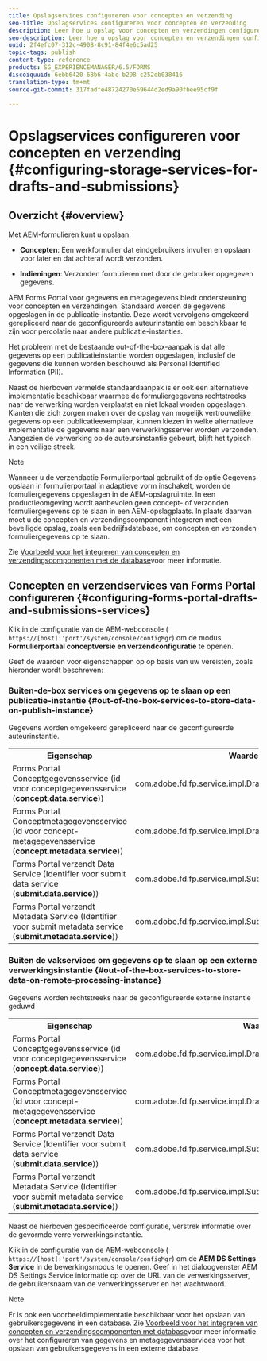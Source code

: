 ```yaml
---
title: Opslagservices configureren voor concepten en verzending
seo-title: Opslagservices configureren voor concepten en verzending
description: Leer hoe u opslag voor concepten en verzendingen configureert
seo-description: Leer hoe u opslag voor concepten en verzendingen configureert
uuid: 2f4efc07-312c-4908-8c91-84f4e6c5ad25
topic-tags: publish
content-type: reference
products: SG_EXPERIENCEMANAGER/6.5/FORMS
discoiquuid: 6ebb6420-68b6-4abc-b298-c252db038416
translation-type: tm+mt
source-git-commit: 317fadfe48724270e59644d2ed9a90fbee95cf9f

---
```



# Opslagservices configureren voor concepten en verzending {#configuring-storage-services-for-drafts-and-submissions}

## Overzicht {#overview}

Met AEM-formulieren kunt u opslaan:

* **Concepten**: Een werkformulier dat eindgebruikers invullen en opslaan voor later en dat achteraf wordt verzonden.

* **Indieningen**: Verzonden formulieren met door de gebruiker opgegeven gegevens.

AEM Forms Portal voor gegevens en metagegevens biedt ondersteuning voor concepten en verzendingen. Standaard worden de gegevens opgeslagen in de publicatie-instantie. Deze wordt vervolgens omgekeerd gerepliceerd naar de geconfigureerde auteurinstantie om beschikbaar te zijn voor percolatie naar andere publicatie-instanties.

Het probleem met de bestaande out-of-the-box-aanpak is dat alle gegevens op een publicatieinstantie worden opgeslagen, inclusief de gegevens die kunnen worden beschouwd als Personal Identified Information (PII).

Naast de hierboven vermelde standaardaanpak is er ook een alternatieve implementatie beschikbaar waarmee de formuliergegevens rechtstreeks naar de verwerking worden verplaatst en niet lokaal worden opgeslagen. Klanten die zich zorgen maken over de opslag van mogelijk vertrouwelijke gegevens op een publicatieexemplaar, kunnen kiezen in welke alternatieve implementatie de gegevens naar een verwerkingsserver worden verzonden. Aangezien de verwerking op de auteursinstantie gebeurt, blijft het typisch in een veilige streek.

>[!NOTE]
>
>Wanneer u de verzendactie Formulierportaal gebruikt of de optie Gegevens opslaan in formulierportaal in adaptieve vorm inschakelt, worden de formuliergegevens opgeslagen in de AEM-opslagruimte. In een productieomgeving wordt aanbevolen geen concept- of verzonden formuliergegevens op te slaan in een AEM-opslagplaats. In plaats daarvan moet u de concepten en verzendingscomponent integreren met een beveiligde opslag, zoals een bedrijfsdatabase, om concepten en verzonden formuliergegevens op te slaan.
>
>Zie [Voorbeeld voor het integreren van concepten en verzendingscomponenten met de database](/help/forms/using/integrate-draft-submission-database.md)voor meer informatie.

## Concepten en verzendservices van Forms Portal configureren {#configuring-forms-portal-drafts-and-submissions-services}

Klik in de configuratie van de AEM-webconsole ( `https://[host]:'port'/system/console/configMgr`) om de modus **Formulierportaal conceptversie en verzendconfiguratie** te openen.

Geef de waarden voor eigenschappen op op basis van uw vereisten, zoals hieronder wordt beschreven:

### Buiten-de-box services om gegevens op te slaan op een publicatie-instantie {#out-of-the-box-services-to-store-data-on-publish-instance}

Gegevens worden omgekeerd gerepliceerd naar de geconfigureerde auteurinstantie.

<table>
 <tbody>
  <tr>
   <th>Eigenschap</th>
   <th>Waarde</th>
  </tr>
  <tr>
   <td>Forms Portal Conceptgegevensservice (id voor conceptgegevensservice (<strong>concept.data.service</strong>))</td>
   <td>com.adobe.fd.fp.service.impl.DraftDataServiceImpl<br /> </td>
  </tr>
  <tr>
   <td>Forms Portal Conceptmetagegevensservice (id voor concept-metagegevensservice (<strong>concept.metadata.service</strong>))</td>
   <td>com.adobe.fd.fp.service.impl.DraftMetadataServiceImpl<br /> </td>
  </tr>
  <tr>
   <td>Forms Portal verzendt Data Service (Identifier voor submit data service (<strong>submit.data.service</strong>))</td>
   <td>com.adobe.fd.fp.service.impl.SubmitDataServiceImpl<br /> </td>
  </tr>
  <tr>
   <td>Forms Portal verzendt Metadata Service (Identifier voor submit metadata service (<strong>submit.metadata.service</strong>))</td>
   <td>com.adobe.fd.fp.service.impl.SubmitMetadataServiceImpl<br /> </td>
  </tr>
 </tbody>
</table>

### Buiten de vakservices om gegevens op te slaan op een externe verwerkingsinstantie {#out-of-the-box-services-to-store-data-on-remote-processing-instance}

Gegevens worden rechtstreeks naar de geconfigureerde externe instantie geduwd

<table>
 <tbody>
  <tr>
   <th>Eigenschap</th>
   <th>Waarde</th>
  </tr>
  <tr>
   <td>Forms Portal Conceptgegevensservice (id voor conceptgegevensservice (<strong>concept.data.service</strong>))</td>
   <td>com.adobe.fd.fp.service.impl.DraftDataServiceRemoteImpl<br /> </td>
  </tr>
  <tr>
   <td>Forms Portal Conceptmetagegevensservice (id voor concept-metagegevensservice (<strong>concept.metadata.service</strong>))</td>
   <td>com.adobe.fd.fp.service.impl.DraftMetadataServiceRemoteImpl<br /> </td>
  </tr>
  <tr>
   <td>Forms Portal verzendt Data Service (Identifier voor submit data service (<strong>submit.data.service</strong>))</td>
   <td>com.adobe.fd.fp.service.impl.SubmitDataServiceRemoteImpl<br /> </td>
  </tr>
  <tr>
   <td>Forms Portal verzendt Metadata Service (Identifier voor submit metadata service (<strong>submit.metadata.service</strong>))</td>
   <td>com.adobe.fd.fp.service.impl.SubmitMetadataServiceRemoteImpl<br /> </td>
  </tr>
 </tbody>
</table>

Naast de hierboven gespecificeerde configuratie, verstrek informatie over de gevormde verre verwerkingsinstantie.

Klik in de configuratie van de AEM-webconsole ( `https://[host]:'port'/system/console/configMgr`) om de **AEM DS Settings Service** in de bewerkingsmodus te openen. Geef in het dialoogvenster AEM DS Settings Service informatie op over de URL van de verwerkingsserver, de gebruikersnaam van de verwerkingsserver en het wachtwoord.

>[!NOTE]
>
>Er is ook een voorbeeldimplementatie beschikbaar voor het opslaan van gebruikersgegevens in een database. Zie [Voorbeeld voor het integreren van concepten en verzendingscomponenten met database](/help/forms/using/integrate-draft-submission-database.md)voor meer informatie over het configureren van gegevens en metagegevensservices voor het opslaan van gebruikersgegevens in een externe database.

